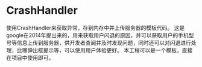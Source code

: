# CrashHandler
使用CrashHandler来获取异常，存到内存中并上传服务器的模板代码。
这是google在2014年提出来的，用来获取用户闪退的原因，并可以获取用户的手机型号等信息上传到服务器，供开发者查阅并及时发现问题，同时还可以对闪退进行处理，比哪弹出框提示等，可以使用用户体验更好。
本工程可以是一个模板，直接在项目中使用即可。
